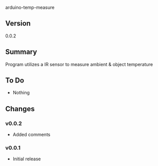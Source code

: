 arduino-temp-measure

## Version
0.0.2

## Summary
Program utilizes a IR sensor to measure ambient & object temperature

## To Do
* Nothing

## Changes
### v0.0.2
 * Added comments
### v0.0.1
 * Initial release